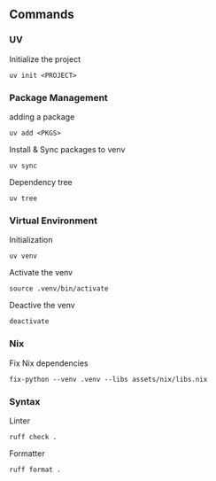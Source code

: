 ## Commands
### UV
Initialize the project
```
uv init <PROJECT>
```
### Package Management
adding a package
```
uv add <PKGS>
```
Install & Sync packages to venv
```
uv sync
```
Dependency tree
```
uv tree
```
### Virtual Environment
Initialization
```
uv venv
```
Activate the venv
```
source .venv/bin/activate
```
Deactive the venv
```
deactivate
```
### Nix
Fix Nix dependencies
```
fix-python --venv .venv --libs assets/nix/libs.nix
```
### Syntax
Linter
```
ruff check .
```
Formatter
```
ruff format .
```

